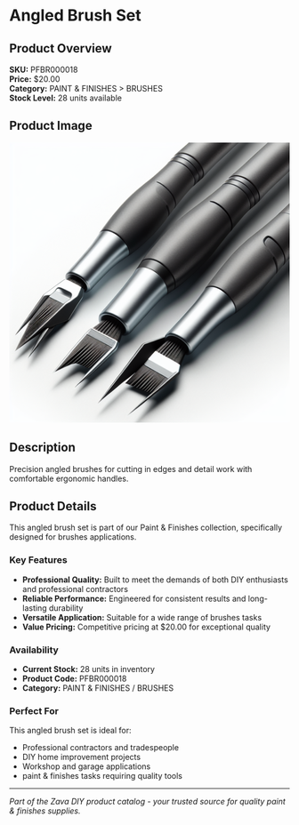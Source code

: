 # Angled Brush Set

## Product Overview

**SKU:** PFBR000018  
**Price:** $20.00  
**Category:** PAINT & FINISHES > BRUSHES  
**Stock Level:** 28 units available  

## Product Image

![Angled Brush Set](https://raw.githubusercontent.com/microsoft/ai-tour-26-zava-diy-dataset-plus-mcp/refs/heads/main/images/paint_%26_finishes_brushes_angled_brush_set_20250620_193229.png)

## Description

Precision angled brushes for cutting in edges and detail work with comfortable ergonomic handles.

## Product Details

This angled brush set is part of our Paint & Finishes collection, specifically designed for brushes applications. 

### Key Features

- **Professional Quality:** Built to meet the demands of both DIY enthusiasts and professional contractors
- **Reliable Performance:** Engineered for consistent results and long-lasting durability
- **Versatile Application:** Suitable for a wide range of brushes tasks
- **Value Pricing:** Competitive pricing at $20.00 for exceptional quality

### Availability

- **Current Stock:** 28 units in inventory
- **Product Code:** PFBR000018
- **Category:** PAINT & FINISHES / BRUSHES

### Perfect For

This angled brush set is ideal for:
- Professional contractors and tradespeople
- DIY home improvement projects  
- Workshop and garage applications
- paint & finishes tasks requiring quality tools

---

*Part of the Zava DIY product catalog - your trusted source for quality paint & finishes supplies.*
